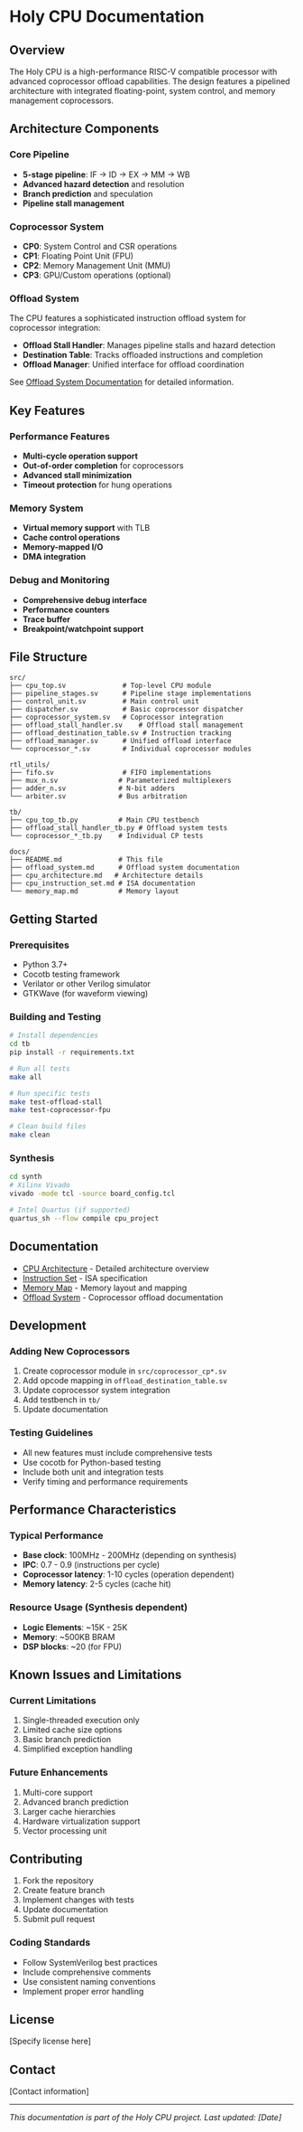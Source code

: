 # Holy CPU Documentation

## Overview

The Holy CPU is a high-performance RISC-V compatible processor with advanced coprocessor offload capabilities. The design features a pipelined architecture with integrated floating-point, system control, and memory management coprocessors.

## Architecture Components

### Core Pipeline
- **5-stage pipeline**: IF → ID → EX → MM → WB
- **Advanced hazard detection** and resolution
- **Branch prediction** and speculation
- **Pipeline stall management**

### Coprocessor System
- **CP0**: System Control and CSR operations
- **CP1**: Floating Point Unit (FPU) 
- **CP2**: Memory Management Unit (MMU)
- **CP3**: GPU/Custom operations (optional)

### Offload System
The CPU features a sophisticated instruction offload system for coprocessor integration:

- **Offload Stall Handler**: Manages pipeline stalls and hazard detection
- **Destination Table**: Tracks offloaded instructions and completion
- **Offload Manager**: Unified interface for offload coordination

See [Offload System Documentation](offload_system.md) for detailed information.

## Key Features

### Performance Features
- **Multi-cycle operation support**
- **Out-of-order completion** for coprocessors
- **Advanced stall minimization**
- **Timeout protection** for hung operations

### Memory System
- **Virtual memory support** with TLB
- **Cache control operations**
- **Memory-mapped I/O**
- **DMA integration**

### Debug and Monitoring
- **Comprehensive debug interface**
- **Performance counters**
- **Trace buffer**
- **Breakpoint/watchpoint support**

## File Structure

```
src/
├── cpu_top.sv              # Top-level CPU module
├── pipeline_stages.sv      # Pipeline stage implementations
├── control_unit.sv         # Main control unit
├── dispatcher.sv           # Basic coprocessor dispatcher
├── coprocessor_system.sv   # Coprocessor integration
├── offload_stall_handler.sv    # Offload stall management
├── offload_destination_table.sv # Instruction tracking
├── offload_manager.sv      # Unified offload interface
└── coprocessor_*.sv        # Individual coprocessor modules

rtl_utils/
├── fifo.sv                 # FIFO implementations
├── mux_n.sv               # Parameterized multiplexers
├── adder_n.sv             # N-bit adders
└── arbiter.sv             # Bus arbitration

tb/
├── cpu_top_tb.py          # Main CPU testbench
├── offload_stall_handler_tb.py # Offload system tests
└── coprocessor_*_tb.py    # Individual CP tests

docs/
├── README.md              # This file
├── offload_system.md      # Offload system documentation
├── cpu_architecture.md   # Architecture details
├── cpu_instruction_set.md # ISA documentation
└── memory_map.md          # Memory layout
```

## Getting Started

### Prerequisites
- Python 3.7+
- Cocotb testing framework
- Verilator or other Verilog simulator
- GTKWave (for waveform viewing)

### Building and Testing

```bash
# Install dependencies
cd tb
pip install -r requirements.txt

# Run all tests
make all

# Run specific tests
make test-offload-stall
make test-coprocessor-fpu

# Clean build files
make clean
```

### Synthesis

```bash
cd synth
# Xilinx Vivado
vivado -mode tcl -source board_config.tcl

# Intel Quartus (if supported)
quartus_sh --flow compile cpu_project
```

## Documentation

- [CPU Architecture](cpu_architecture.md) - Detailed architecture overview
- [Instruction Set](cpu_instruction_set.md) - ISA specification
- [Memory Map](memory_map.md) - Memory layout and mapping
- [Offload System](offload_system.md) - Coprocessor offload documentation

## Development

### Adding New Coprocessors

1. Create coprocessor module in `src/coprocessor_cp*.sv`
2. Add opcode mapping in `offload_destination_table.sv`
3. Update coprocessor system integration
4. Add testbench in `tb/`
5. Update documentation

### Testing Guidelines

- All new features must include comprehensive tests
- Use cocotb for Python-based testing
- Include both unit and integration tests
- Verify timing and performance requirements

## Performance Characteristics

### Typical Performance
- **Base clock**: 100MHz - 200MHz (depending on synthesis)
- **IPC**: 0.7 - 0.9 (instructions per cycle)
- **Coprocessor latency**: 1-10 cycles (operation dependent)
- **Memory latency**: 2-5 cycles (cache hit)

### Resource Usage (Synthesis dependent)
- **Logic Elements**: ~15K - 25K
- **Memory**: ~500KB BRAM
- **DSP blocks**: ~20 (for FPU)

## Known Issues and Limitations

### Current Limitations
1. Single-threaded execution only
2. Limited cache size options
3. Basic branch prediction
4. Simplified exception handling

### Future Enhancements
1. Multi-core support
2. Advanced branch prediction
3. Larger cache hierarchies
4. Hardware virtualization support
5. Vector processing unit

## Contributing

1. Fork the repository
2. Create feature branch
3. Implement changes with tests
4. Update documentation
5. Submit pull request

### Coding Standards
- Follow SystemVerilog best practices
- Include comprehensive comments
- Use consistent naming conventions
- Implement proper error handling

## License

[Specify license here]

## Contact

[Contact information]

---

*This documentation is part of the Holy CPU project. Last updated: [Date]*
